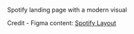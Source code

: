 Spotify landing page with a modern visual

Credit - Figma content: [Spotify Layout](https://www.figma.com/design/P42h984wCIlmRIABZfYEzD/SpotiFLY-UI-Kit-(Spotify-Cover-Creator)-(Community)?m=auto&t=yN4S24pmV48dS3Nj-6)
